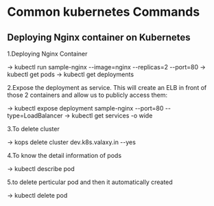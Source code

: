# Common kubernetes Commands

Deploying Nginx container on Kubernetes
-----------------------------------------
1.Deploying Nginx Container

  -> kubectl run sample-nginx --image=nginx --replicas=2 --port=80
  -> kubectl get pods
  -> kubectl get deployments
  
2.Expose the deployment as service. This will create an ELB in front of those 2 containers and allow us to publicly access them:

 -> kubectl expose deployment sample-nginx --port=80 --type=LoadBalancer
 -> kubectl get services -o wide
 
3.To delete cluster

 -> kops delete cluster dev.k8s.valaxy.in --yes
 
4.To know the detail information of pods

 -> kubectl describe pod <podname>
  
5.to delete perticular pod and then it automatically created

 -> kubectl delete pod <podname>
 
 
 
 




   
